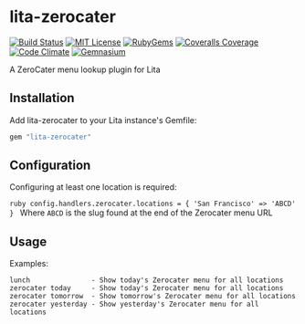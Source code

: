 # lita-zerocater

[![Build Status](https://img.shields.io/travis/esigler/lita-zerocater/master.svg)](https://travis-ci.org/esigler/lita-zerocater)
[![MIT License](https://img.shields.io/badge/license-MIT-brightgreen.svg)](https://tldrlegal.com/license/mit-license)
[![RubyGems](http://img.shields.io/gem/v/lita-zerocater.svg)](https://rubygems.org/gems/lita-zerocater)
[![Coveralls Coverage](https://img.shields.io/coveralls/esigler/lita-zerocater/master.svg)](https://coveralls.io/r/esigler/lita-zerocater)
[![Code Climate](https://img.shields.io/codeclimate/github/esigler/lita-zerocater.svg)](https://codeclimate.com/github/esigler/lita-zerocater)
[![Gemnasium](https://img.shields.io/gemnasium/esigler/lita-zerocater.svg)](https://gemnasium.com/esigler/lita-zerocater)

A ZeroCater menu lookup plugin for Lita

## Installation

Add lita-zerocater to your Lita instance's Gemfile:

``` ruby
gem "lita-zerocater"
```

## Configuration

Configuring at least one location is required:

``ruby
config.handlers.zerocater.locations = {
  'San Francisco' => 'ABCD'
}
``
Where `ABCD` is the slug found at the end of the Zerocater menu URL

## Usage

Examples:

``
lunch               - Show today's Zerocater menu for all locations
zerocater today     - Show today's Zerocater menu for all locations
zerocater tomorrow  - Show tomorrow's Zerocater menu for all locations
zerocater yesterday - Show yesterday's Zerocater menu for all locations
``
